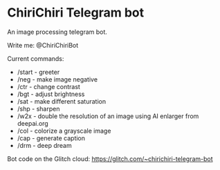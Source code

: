 # ChiriChiri Telegram bot
An image processing telegram bot.

Write me: @ChiriChiriBot

Current commands:
* /start - greeter
* /neg - make image negative
* /ctr - change contrast
* /bgt - adjust brightness
* /sat - make different saturation
* /shp - sharpen
* /w2x - double the resolution of an image using AI enlarger from deepai.org
* /col - colorize a grayscale image
* /cap - generate caption
* /drm - deep dream

Bot code on the Glitch cloud: https://glitch.com/~chirichiri-telegram-bot
